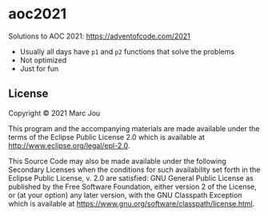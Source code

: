 # aoc2021

Solutions to AOC 2021: https://adventofcode.com/2021

- Usually all days have `p1` and `p2` functions that solve the problems
- Not optimized 
- Just for fun


## License

Copyright © 2021 Marc Jou

This program and the accompanying materials are made available under the
terms of the Eclipse Public License 2.0 which is available at
http://www.eclipse.org/legal/epl-2.0.

This Source Code may also be made available under the following Secondary
Licenses when the conditions for such availability set forth in the Eclipse
Public License, v. 2.0 are satisfied: GNU General Public License as published by
the Free Software Foundation, either version 2 of the License, or (at your
option) any later version, with the GNU Classpath Exception which is available
at https://www.gnu.org/software/classpath/license.html.
